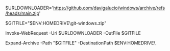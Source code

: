 $URLDOWNLOADER='https://github.com/davigalucio/windows/archive/refs/heads/main.zip'

$GITFILE="$ENV:HOMEDRIVE\git-windows.zip"

Invoke-WebRequest -Uri $URLDOWNLOADER -OutFile $GITFILE

Expand-Archive -Path "$GITFILE" -DestinationPath $ENV:HOMEDRIVE\
